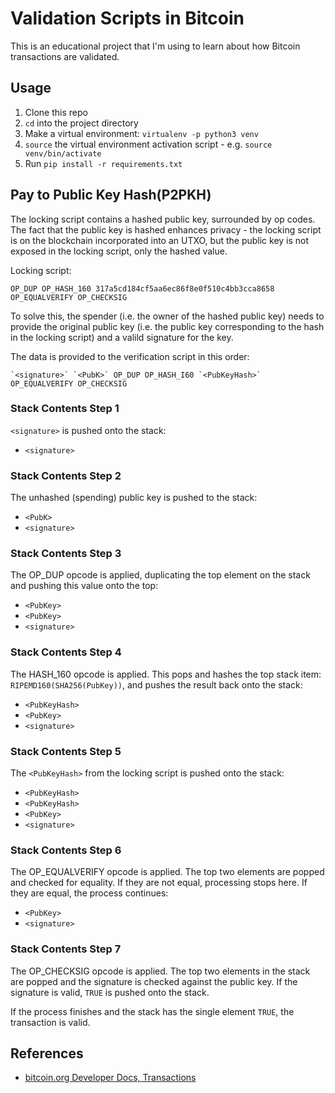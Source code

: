 Validation Scripts in Bitcoin
=============================
This is an educational project that I'm using to learn about how Bitcoin transactions are validated.

Usage
-----
1. Clone this repo
2. `cd` into the project directory
3. Make a virtual environment: `virtualenv -p python3 venv`
4. `source` the virtual environment activation script - e.g. `source venv/bin/activate`
5. Run `pip install -r requirements.txt`

Pay to Public Key Hash(P2PKH)
-----------------------------
The locking script contains a hashed public key, surrounded by op codes. The fact that the public key is hashed enhances privacy - the locking script is on the blockchain incorporated into an UTXO, but the public key is not exposed in the locking script, only the hashed value.

Locking script:
```
OP_DUP OP_HASH_160 317a5cd184cf5aa6ec86f8e0f510c4bb3cca8658 OP_EQUALVERIFY OP_CHECKSIG
```

To solve this, the spender (i.e. the owner of the hashed public key) needs to provide the original public key 
(i.e. the public  key corresponding to the hash in the locking script) and a valild signature for the key.

The data is provided to the verification script in this order:
```
`<signature>` `<PubK>` OP_DUP OP_HASH_I60 `<PubKeyHash>` OP_EQUALVERIFY OP_CHECKSIG
```
### Stack Contents Step 1
`<signature>` is pushed onto the stack:

- `<signature>`

### Stack Contents Step 2
The unhashed (spending) public key is pushed to the stack:

- `<PubK>`
- `<signature>`

### Stack Contents Step 3
The OP_DUP opcode is applied, duplicating the top element on the stack and pushing this value onto the top:

- `<PubKey>`
- `<PubKey>`
- `<signature>`

### Stack Contents Step 4
The HASH_160 opcode is applied. This pops and hashes the top stack item: `RIPEMD160(SHA256(PubKey))`, and pushes the result back onto the stack:

- `<PubKeyHash>`
- `<PubKey>`
- `<signature>`

### Stack Contents Step 5
The `<PubKeyHash>` from the locking script is pushed onto the stack:

- `<PubKeyHash>`
- `<PubKeyHash>`
- `<PubKey>`
- `<signature>`

### Stack Contents Step 6
The OP_EQUALVERIFY opcode is applied. The top two elements are popped and checked for equality. If they are not equal, processing stops here. If they are equal, the process continues:

- `<PubKey>`
- `<signature>`

### Stack Contents Step 7
The OP_CHECKSIG opcode is applied. The top two elements in the stack are popped and the signature is checked against the public key. If the signature is valid, `TRUE` is pushed onto the stack.

If the process finishes and the stack has the single element `TRUE`, the transaction is valid.

References
----------
* [bitcoin.org Developer Docs, Transactions][1]

[1]: https://bitcoin.org/en/transactions-guide
